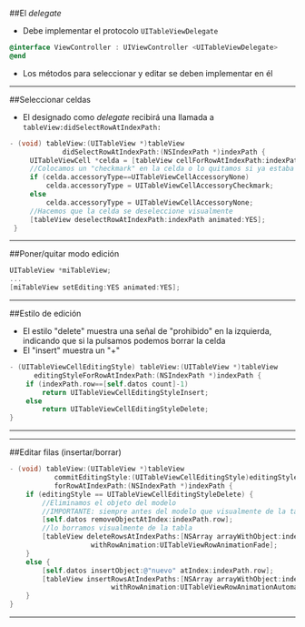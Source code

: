 
##El *delegate*

- Debe implementar el protocolo `UITableViewDelegate`

```objectivec
@interface ViewController : UIViewController <UITableViewDelegate>
@end
```

- Los métodos para seleccionar y editar se deben implementar en él

---


##Seleccionar celdas

 - El designado como *delegate* recibirá una llamada a `tableView:didSelectRowAtIndexPath:`


```objectivec
- (void) tableView:(UITableView *)tableView 
             didSelectRowAtIndexPath:(NSIndexPath *)indexPath {
     UITableViewCell *celda = [tableView cellForRowAtIndexPath:indexPath];
     //Colocamos un "checkmark" en la celda o lo quitamos si ya estaba
     if (celda.accessoryType==UITableViewCellAccessoryNone)
         celda.accessoryType = UITableViewCellAccessoryCheckmark;
     else
         celda.accessoryType = UITableViewCellAccessoryNone;
     //Hacemos que la celda se deseleccione visualmente
     [tableView deselectRowAtIndexPath:indexPath animated:YES];
 }
 ```

---

##Poner/quitar modo edición


```objectivec
UITableView *miTableView;
...
[miTableView setEditing:YES animated:YES];
```

---

##Estilo de edición

- El estilo "delete" muestra una señal de "prohibido" en la izquierda, indicando que si la pulsamos podemos borrar la celda
- El "insert" muestra un "+"

```objectivec
- (UITableViewCellEditingStyle) tableView:(UITableView *)tableView 
      editingStyleForRowAtIndexPath:(NSIndexPath *)indexPath {
    if (indexPath.row==[self.datos count]-1)
        return UITableViewCellEditingStyleInsert;
    else
        return UITableViewCellEditingStyleDelete;
}
```

---


---

##Editar filas (insertar/borrar)

```objectivec
- (void) tableView:(UITableView *)tableView 
           commitEditingStyle:(UITableViewCellEditingStyle)editingStyle 
           forRowAtIndexPath:(NSIndexPath *)indexPath {
    if (editingStyle == UITableViewCellEditingStyleDelete) {
        //Eliminamos el objeto del modelo
        //IMPORTANTE: siempre antes del modelo que visualmente de la tabla
        [self.datos removeObjectAtIndex:indexPath.row];
        //lo borramos visualmente de la tabla
        [tableView deleteRowsAtIndexPaths:[NSArray arrayWithObject:indexPath]
                    withRowAnimation:UITableViewRowAnimationFade];
    }
    else {
        [self.datos insertObject:@"nuevo" atIndex:indexPath.row];
        [tableView insertRowsAtIndexPaths:[NSArray arrayWithObject:indexPath]
                         withRowAnimation:UITableViewRowAnimationAutomatic];
    }
}
```

---

